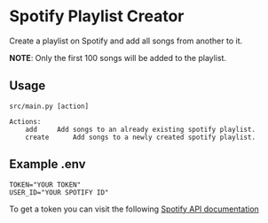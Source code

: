 # Spotify Playlist Creator

Create a playlist on Spotify and add all songs from another to it.

**NOTE**: Only the first 100 songs will be added to the playlist.

## Usage

```
src/main.py [action]

Actions:
	add		Add songs to an already existing spotify playlist.
	create		Add songs to a newly created spotify playlist.
```

## Example .env

```
TOKEN="YOUR TOKEN"
USER_ID="YOUR SPOTIFY ID"
```

To get a token you can visit the following [Spotify API documentation ](https://developer.spotify.com/console/post-playlists/)

